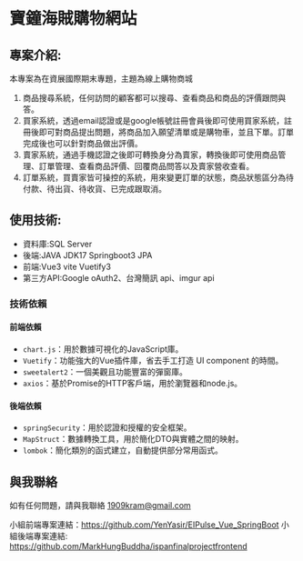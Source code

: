 # 寶鐘海賊購物網站


## 專案介紹:
本專案為在資展國際期末專題，主題為線上購物商城
  1. 商品搜尋系統，任何訪問的顧客都可以搜尋、查看商品和商品的評價跟問與答。
  2. 買家系統，透過email認證或是google帳號註冊會員後即可使用買家系統，註冊後即可對商品提出問題，將商品加入願望清單或是購物車，並且下單。訂單完成後也可以針對商品做出評價。
  3. 賣家系統，通過手機認證之後即可轉換身分為賣家，轉換後即可使用商品管理、訂單管理、查看商品評價、回覆商品問答以及賣家營收查看。
  4. 訂單系統，買賣家皆可操控的系統，用來變更訂單的狀態，商品狀態區分為待付款、待出貨、待收貨、已完成跟取消。

## 使用技術:
- 資料庫:SQL Server
- 後端:JAVA JDK17 Springboot3  JPA 
- 前端:Vue3 vite Vuetify3
- 第三方API:Google oAuth2、台灣簡訊 api、imgur api

### 技術依賴

#### 前端依賴

- `chart.js`：用於數據可視化的JavaScript庫。
- `Vuetify`：功能強大的Vue插件庫，省去手工打造 UI component 的時間。
- `sweetalert2`：一個美觀且功能豐富的彈窗庫。
- `axios`：基於Promise的HTTP客戶端，用於瀏覽器和node.js。

#### 後端依賴

- `springSecurity`：用於認證和授權的安全框架。
- `MapStruct`：數據轉換工具，用於簡化DTO與實體之間的映射。
- `lombok`：簡化類別的函式建立，自動提供部分常用函式。
 
## 與我聯絡
如有任何問題，請與我聯絡 1909kram@gmail.com

小組前端專案連結：https://github.com/YenYasir/EIPulse_Vue_SpringBoot
小組後端專案連結: https://github.com/MarkHungBuddha/ispanfinalprojectfrontend

